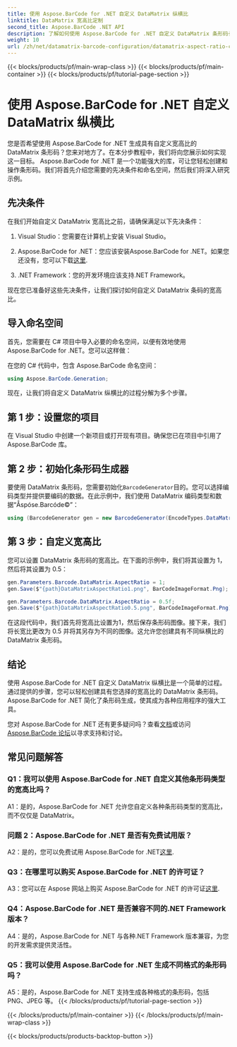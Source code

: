 ```yaml
---
title: 使用 Aspose.BarCode for .NET 自定义 DataMatrix 纵横比
linktitle: DataMatrix 宽高比定制
second_title: Aspose.BarCode .NET API
description: 了解如何使用 Aspose.BarCode for .NET 自定义 DataMatrix 条形码长宽比。条形码生成的分步指南。
weight: 10
url: /zh/net/datamatrix-barcode-configuration/datamatrix-aspect-ratio-customization/
---
```


{{< blocks/products/pf/main-wrap-class >}}
{{< blocks/products/pf/main-container >}}
{{< blocks/products/pf/tutorial-page-section >}}

# 使用 Aspose.BarCode for .NET 自定义 DataMatrix 纵横比

您是否希望使用 Aspose.BarCode for .NET 生成具有自定义宽高比的 DataMatrix 条形码？您来对地方了。在本分步教程中，我们将向您展示如何实现这一目标。 Aspose.BarCode for .NET 是一个功能强大的库，可让您轻松创建和操作条形码。我们将首先介绍您需要的先决条件和命名空间，然后我们将深入研究示例。

## 先决条件

在我们开始自定义 DataMatrix 宽高比之前，请确保满足以下先决条件：

1. Visual Studio：您需要在计算机上安装 Visual Studio。

2.  Aspose.BarCode for .NET：您应该安装Aspose.BarCode for .NET。如果您还没有，您可以下载[这里](https://releases.aspose.com/barcode/net/).

3. .NET Framework：您的开发环境应该支持.NET Framework。

现在您已准备好这些先决条件，让我们探讨如何自定义 DataMatrix 条码的宽高比。

## 导入命名空间

首先，您需要在 C# 项目中导入必要的命名空间，以便有效地使用 Aspose.BarCode for .NET。您可以这样做：

在您的 C# 代码中，包含 Aspose.BarCode 命名空间：

```csharp
using Aspose.BarCode.Generation;
```

现在，让我们将自定义 DataMatrix 纵横比的过程分解为多个步骤。

## 第 1 步：设置您的项目

在 Visual Studio 中创建一个新项目或打开现有项目。确保您已在项目中引用了 Aspose.BarCode 库。

## 第 2 步：初始化条形码生成器

要使用 DataMatrix 条形码，您需要初始化`BarcodeGenerator`目的。您可以选择编码类型并提供要编码的数据。在此示例中，我们使用 DataMatrix 编码类型和数据“Åspóse.Barcóde©”：

```csharp
using (BarcodeGenerator gen = new BarcodeGenerator(EncodeTypes.DataMatrix, "Åspóse.Barcóde©"))
```

## 第 3 步：自定义宽高比

您可以设置 DataMatrix 条形码的宽高比。在下面的示例中，我们将其设置为 1，然后将其设置为 0.5：

```csharp
gen.Parameters.Barcode.DataMatrix.AspectRatio = 1;
gen.Save($"{path}DataMatrixAspectRatio1.png", BarCodeImageFormat.Png);

gen.Parameters.Barcode.DataMatrix.AspectRatio = 0.5f;
gen.Save($"{path}DataMatrixAspectRatio0.5.png", BarCodeImageFormat.Png);
```

在这段代码中，我们首先将宽高比设置为1，然后保存条形码图像。接下来，我们将长宽比更改为 0.5 并将其另存为不同的图像。这允许您创建具有不同纵横比的 DataMatrix 条形码。

## 结论

使用 Aspose.BarCode for .NET 自定义 DataMatrix 纵横比是一个简单的过程。通过提供的步骤，您可以轻松创建具有您选择的宽高比的 DataMatrix 条形码。 Aspose.BarCode for .NET 简化了条形码生成，使其成为各种应用程序的强大工具。

您对 Aspose.BarCode for .NET 还有更多疑问吗？查看[文档](https://reference.aspose.com/barcode/net/)或访问[Aspose.BarCode 论坛](https://forum.aspose.com/c/barcode/13)以寻求支持和讨论。

## 常见问题解答

### Q1：我可以使用 Aspose.BarCode for .NET 自定义其他条形码类型的宽高比吗？

A1：是的，Aspose.BarCode for .NET 允许您自定义各种条形码类型的宽高比，而不仅仅是 DataMatrix。

### 问题 2：Aspose.BarCode for .NET 是否有免费试用版？

 A2：是的，您可以免费试用 Aspose.BarCode for .NET[这里](https://releases.aspose.com/).

### Q3：在哪里可以购买 Aspose.BarCode for .NET 的许可证？

 A3：您可以在 Aspose 网站上购买 Aspose.BarCode for .NET 的许可证[这里](https://purchase.aspose.com/buy).

### Q4：Aspose.BarCode for .NET 是否兼容不同的.NET Framework 版本？

A4：是的，Aspose.BarCode for .NET 与各种.NET Framework 版本兼容，为您的开发需求提供灵活性。

### Q5：我可以使用 Aspose.BarCode for .NET 生成不同格式的条形码吗？

A5：是的，Aspose.BarCode for .NET 支持生成各种格式的条形码，包括 PNG、JPEG 等。
{{< /blocks/products/pf/tutorial-page-section >}}

{{< /blocks/products/pf/main-container >}}
{{< /blocks/products/pf/main-wrap-class >}}

{{< blocks/products/products-backtop-button >}}
